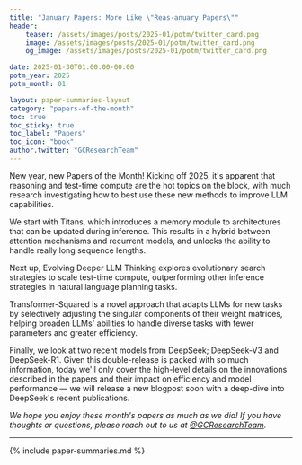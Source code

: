 ```yaml
---
title: "January Papers: More Like \"Reas-anuary Papers\""
header:
    teaser: /assets/images/posts/2025-01/potm/twitter_card.png
    image: /assets/images/posts/2025-01/potm/twitter_card.png
    og_image: /assets/images/posts/2025-01/potm/twitter_card.png

date: 2025-01-30T01:00:00-00:00
potm_year: 2025
potm_month: 01

layout: paper-summaries-layout
category: "papers-of-the-month"
toc: true
toc_sticky: true
toc_label: "Papers"
toc_icon: "book"
author.twitter: "GCResearchTeam"
---
```


New year, new Papers of the Month!
Kicking off 2025, it's apparent that reasoning and test-time compute are the hot topics on the block, with
much research investigating how to best use these new methods to improve LLM capabilities.

We start with Titans, which introduces a memory module to architectures that can be updated during inference. This results
in a hybrid between attention mechanisms and recurrent models, and unlocks the ability to handle really long sequence lengths.

Next up, Evolving Deeper LLM Thinking explores evolutionary search strategies to scale test-time compute, outperforming other
inference strategies in natural language planning tasks.

Transformer-Squared is a novel approach that adapts LLMs for new tasks by selectively adjusting the singular components of their
weight matrices, helping broaden LLMs' abilities to handle diverse tasks with fewer parameters and greater efficiency.

Finally, we look at two recent models from DeepSeek; DeepSeek-V3 and DeepSeek-R1. Given this double-release is packed with
so much information, today we'll only cover the high-level details on the innovations described in the papers and their impact on
efficiency and model performance — we will release a new blogpost soon with a deep-dive into DeepSeek's recent publications.

*We hope you enjoy these month's papers as much as we did! If you have thoughts or questions, please reach out to us at [@GCResearchTeam](https://x.com/GCResearchTeam).*

---

{% include paper-summaries.md %}

